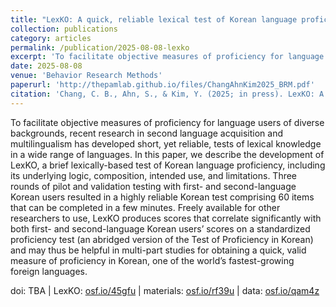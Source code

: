 ```yaml
---
title: "LexKO: A quick, reliable lexical test of Korean language proficiency"
collection: publications
category: articles
permalink: /publication/2025-08-08-lexko
excerpt: 'To facilitate objective measures of proficiency for language users of diverse backgrounds, recent research in second language...'
date: 2025-08-08
venue: 'Behavior Research Methods'
paperurl: 'http://thepamlab.github.io/files/ChangAhnKim2025_BRM.pdf'
citation: 'Chang, C. B., Ahn, S., & Kim, Y. (2025; in press). LexKO: A quick, reliable lexical test of Korean language proficiency. <i>Behavior Research Methods</i>.'
---
```


To facilitate objective measures of proficiency for language users of diverse backgrounds, recent research in second language acquisition and multilingualism has developed short, yet reliable, tests of lexical knowledge in a wide range of languages. In this paper, we describe the development of LexKO, a brief lexically-based test of Korean language proficiency, including its underlying logic, composition, intended use, and limitations. Three rounds of pilot and validation testing with first- and second-language Korean users resulted in a highly reliable Korean test comprising 60 items that can be completed in a few minutes. Freely available for other researchers to use, LexKO produces scores that correlate significantly with both first- and second-language Korean users’ scores on a standardized proficiency test (an abridged version of the Test of Proficiency in Korean) and may thus be helpful in multi-part studies for obtaining a quick, valid measure of proficiency in Korean, one of the world’s fastest-growing foreign languages.

doi: TBA | LexKO: <a href="https://osf.io/45gfu/" target="_blank">osf.io/45gfu</a> | materials: <a href="https://osf.io/rf39u/" target="_blank">osf.io/rf39u</a> | data: <a href="https://osf.io/qam4z/" target="_blank">osf.io/qam4z</a>
